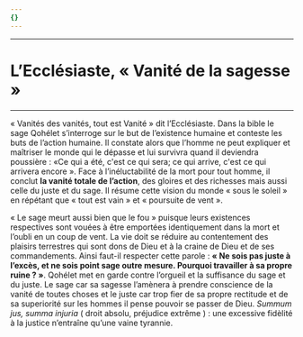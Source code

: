 ```yaml
---
{}
---
```

***
# L’Ecclésiaste, « Vanité de la sagesse »
***

« Vanités des vanités, tout est Vanité » dit l’Ecclésiaste. Dans la bible le sage Qohélet s’interroge sur le but de l’existence humaine et conteste les buts de l’action humaine. Il constate alors que l’homme ne peut expliquer et maîtriser le monde qui le dépasse et lui survivra quand il deviendra poussière : «Ce qui a été, c'est ce qui sera; ce qui arrive, c'est ce qui arrivera encore ». Face à l’inéluctabilité de la mort pour tout homme, il conclut **la vanité totale de l’action**, des gloires et des richesses mais aussi celle du juste et du sage. Il résume cette vision du monde « sous le soleil » en répétant que « tout est vain » et « poursuite de vent ». 

« Le sage meurt aussi bien que le fou » puisque leurs existences respectives sont vouées à être emportées identiquement dans la mort et l’oubli en un coup de vent. La vie doit se réduire au contentement des plaisirs terrestres qui sont dons de Dieu et à la craine de Dieu et de ses commandements. Ainsi faut-il respecter cette parole : **« Ne sois pas juste à l’excès, et ne sois point sage outre mesure. Pourquoi travailler à sa propre ruine ? »**. Qohélet met en garde contre l’orgueil et la suffisance du sage et du juste. Le sage car sa sagesse l’amènera à prendre conscience de la vanité de toutes choses et le juste car trop fier de sa propre rectitude et de sa superiorité sur les hommes il pense pouvoir se passer de Dieu. *Summum jus, summa injuria* ( droit absolu, préjudice extrême ) : une excessive fidèlité à la justice n’entraîne qu’une vaine tyrannie.